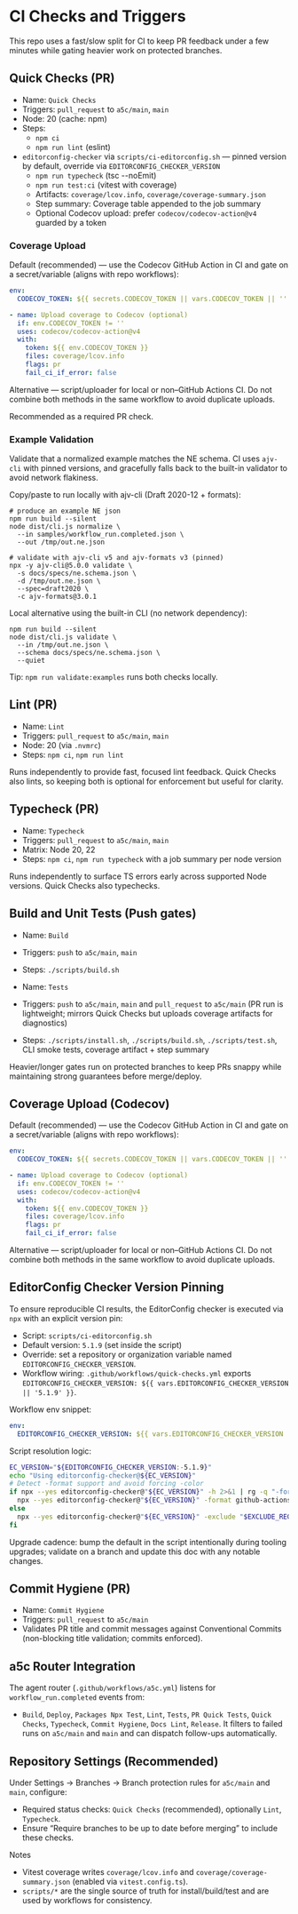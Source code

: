 # CI Checks and Triggers

This repo uses a fast/slow split for CI to keep PR feedback under a few minutes while gating heavier work on protected branches.

## Quick Checks (PR)

- Name: `Quick Checks`
- Triggers: `pull_request` to `a5c/main`, `main`
- Node: 20 (cache: npm)
- Steps:
  - `npm ci`
  - `npm run lint` (eslint)
- `editorconfig-checker` via `scripts/ci-editorconfig.sh` — pinned version by default, override via `EDITORCONFIG_CHECKER_VERSION`
  - `npm run typecheck` (tsc --noEmit)
  - `npm run test:ci` (vitest with coverage)
  - Artifacts: `coverage/lcov.info`, `coverage/coverage-summary.json`
  - Step summary: Coverage table appended to the job summary
  - Optional Codecov upload: prefer `codecov/codecov-action@v4` guarded by a token

### Coverage Upload

Default (recommended) — use the Codecov GitHub Action in CI and gate on a secret/variable (aligns with repo workflows):

```yaml
env:
  CODECOV_TOKEN: ${{ secrets.CODECOV_TOKEN || vars.CODECOV_TOKEN || '' }}

- name: Upload coverage to Codecov (optional)
  if: env.CODECOV_TOKEN != ''
  uses: codecov/codecov-action@v4
  with:
    token: ${{ env.CODECOV_TOKEN }}
    files: coverage/lcov.info
    flags: pr
    fail_ci_if_error: false
```

Alternative — script/uploader for local or non–GitHub Actions CI. Do not combine both methods in the same workflow to avoid duplicate uploads.

Recommended as a required PR check.

### Example Validation

Validate that a normalized example matches the NE schema. CI uses `ajv-cli` with pinned versions, and gracefully falls back to the built-in validator to avoid network flakiness.

Copy/paste to run locally with ajv-cli (Draft 2020-12 + formats):

```
# produce an example NE json
npm run build --silent
node dist/cli.js normalize \
  --in samples/workflow_run.completed.json \
  --out /tmp/out.ne.json

# validate with ajv-cli v5 and ajv-formats v3 (pinned)
npx -y ajv-cli@5.0.0 validate \
  -s docs/specs/ne.schema.json \
  -d /tmp/out.ne.json \
  --spec=draft2020 \
  -c ajv-formats@3.0.1
```

Local alternative using the built-in CLI (no network dependency):

```
npm run build --silent
node dist/cli.js validate \
  --in /tmp/out.ne.json \
  --schema docs/specs/ne.schema.json \
  --quiet
```

Tip: `npm run validate:examples` runs both checks locally.

## Lint (PR)

- Name: `Lint`
- Triggers: `pull_request` to `a5c/main`, `main`
- Node: 20 (via `.nvmrc`)
- Steps: `npm ci`, `npm run lint`

Runs independently to provide fast, focused lint feedback. Quick Checks also lints, so keeping both is optional for enforcement but useful for clarity.

## Typecheck (PR)

- Name: `Typecheck`
- Triggers: `pull_request` to `a5c/main`, `main`
- Matrix: Node 20, 22
- Steps: `npm ci`, `npm run typecheck` with a job summary per node version

Runs independently to surface TS errors early across supported Node versions. Quick Checks also typechecks.

## Build and Unit Tests (Push gates)

- Name: `Build`
- Triggers: `push` to `a5c/main`, `main`
- Steps: `./scripts/build.sh`

- Name: `Tests`
- Triggers: `push` to `a5c/main`, `main` and `pull_request` to `a5c/main` (PR run is lightweight; mirrors Quick Checks but uploads coverage artifacts for diagnostics)
- Steps: `./scripts/install.sh`, `./scripts/build.sh`, `./scripts/test.sh`, CLI smoke tests, coverage artifact + step summary

Heavier/longer gates run on protected branches to keep PRs snappy while maintaining strong guarantees before merge/deploy.

## Coverage Upload (Codecov)

Default (recommended) — use the Codecov GitHub Action in CI and gate on a secret/variable (aligns with repo workflows):

```yaml
env:
  CODECOV_TOKEN: ${{ secrets.CODECOV_TOKEN || vars.CODECOV_TOKEN || '' }}

- name: Upload coverage to Codecov (optional)
  if: env.CODECOV_TOKEN != ''
  uses: codecov/codecov-action@v4
  with:
    token: ${{ env.CODECOV_TOKEN }}
    files: coverage/lcov.info
    flags: pr
    fail_ci_if_error: false
```

Alternative — script/uploader for local or non–GitHub Actions CI. Do not combine both methods in the same workflow to avoid duplicate uploads.

## EditorConfig Checker Version Pinning

To ensure reproducible CI results, the EditorConfig checker is executed via `npx` with an explicit version pin:

- Script: `scripts/ci-editorconfig.sh`
- Default version: `5.1.9` (set inside the script)
- Override: set a repository or organization variable named `EDITORCONFIG_CHECKER_VERSION`.
- Workflow wiring: `.github/workflows/quick-checks.yml` exports `EDITORCONFIG_CHECKER_VERSION: ${{ vars.EDITORCONFIG_CHECKER_VERSION || '5.1.9' }}`.

Workflow env snippet:

```yaml
env:
  EDITORCONFIG_CHECKER_VERSION: ${{ vars.EDITORCONFIG_CHECKER_VERSION || '5.1.9' }}
```

Script resolution logic:

```bash
EC_VERSION="${EDITORCONFIG_CHECKER_VERSION:-5.1.9}"
echo "Using editorconfig-checker@${EC_VERSION}"
# Detect -format support and avoid forcing -color
if npx --yes editorconfig-checker@"${EC_VERSION}" -h 2>&1 | rg -q "-format"; then
  npx --yes editorconfig-checker@"${EC_VERSION}" -format github-actions -exclude "$EXCLUDE_REGEX"
else
  npx --yes editorconfig-checker@"${EC_VERSION}" -exclude "$EXCLUDE_REGEX"
fi
```

Upgrade cadence: bump the default in the script intentionally during tooling upgrades; validate on a branch and update this doc with any notable changes.

## Commit Hygiene (PR)

- Name: `Commit Hygiene`
- Triggers: `pull_request` to `a5c/main`
- Validates PR title and commit messages against Conventional Commits (non-blocking title validation; commits enforced).

## a5c Router Integration

The agent router (`.github/workflows/a5c.yml`) listens for `workflow_run.completed` events from:

- `Build`, `Deploy`, `Packages Npx Test`, `Lint`, `Tests`, `PR Quick Tests`, `Quick Checks`, `Typecheck`, `Commit Hygiene`, `Docs Lint`, `Release`.
  It filters to failed runs on `a5c/main` and `main` and can dispatch follow-ups automatically.

## Repository Settings (Recommended)

Under Settings → Branches → Branch protection rules for `a5c/main` and `main`, configure:

- Required status checks: `Quick Checks` (recommended), optionally `Lint`, `Typecheck`.
- Ensure “Require branches to be up to date before merging” to include these checks.

Notes

- Vitest coverage writes `coverage/lcov.info` and `coverage/coverage-summary.json` (enabled via `vitest.config.ts`).
- `scripts/*` are the single source of truth for install/build/test and are used by workflows for consistency.
